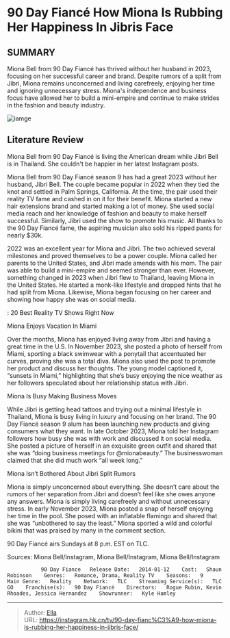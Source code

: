 # 90 Day Fiancé How Miona Is Rubbing Her Happiness In Jibris Face


## SUMMARY 



  Miona Bell from 90 Day Fiancé has thrived without her husband in 2023, focusing on her successful career and brand.   Despite rumors of a split from Jibri, Miona remains unconcerned and living carefreely, enjoying her time and ignoring unnecessary stress.   Miona&#39;s independence and business focus have allowed her to build a mini-empire and continue to make strides in the fashion and beauty industry.  

![iamge](https://static1.srcdn.com/wordpress/wp-content/uploads/2023/11/90-day-fiance-miona-bell.jpg)

## Literature Review
Miona Bell from 90 Day Fiancé is living the American dream while Jibri Bell is in Thailand. She couldn&#39;t be happier in her latest Instagram posts.




Miona Bell from 90 Day Fiancé season 9 has had a great 2023 without her husband, Jibri Bell. The couple became popular in 2022 when they tied the knot and settled in Palm Springs, California. At the time, the pair used their reality TV fame and cashed in on it for their benefit. Miona started a new hair extensions brand and started making a lot of money. She used social media reach and her knowledge of fashion and beauty to make herself successful. Similarly, Jibri used the show to promote his music. All thanks to the 90 Day Fiancé fame, the aspiring musician also sold his ripped pants for nearly $30k.




2022 was an excellent year for Miona and Jibri. The two achieved several milestones and proved themselves to be a power couple. Miona called her parents to the United States, and Jibri made amends with his mom. The pair was able to build a mini-empire and seemed stronger than ever. However, something changed in 2023 when Jibri flew to Thailand, leaving Miona in the United States. He started a monk-like lifestyle and dropped hints that he had split from Miona. Likewise, Miona began focusing on her career and showing how happy she was on social media.

 : 20 Best Reality TV Shows Right Now


 Miona Enjoys Vacation In Miami 
          

Over the months, Miona has enjoyed living away from Jibri and having a great time in the U.S. In November 2023, she posted a photo of herself from Miami, sporting a black swimwear with a ponytail that accentuated her curves, proving she was a total diva. Miona also used the post to promote her product and discuss her thoughts. The young model captioned it, “sunsets in Miami,” highlighting that she’s busy enjoying the nice weather as her followers speculated about her relationship status with Jibri.






 Miona Is Busy Making Business Moves 

 

While Jibri is getting head tattoos and trying out a minimal lifestyle in Thailand, Miona is busy living in luxury and focusing on her brand. The 90 Day Fiancé season 9 alum has been launching new products and giving consumers what they want. In late October 2023, Miona told her Instagram followers how busy she was with work and discussed it on social media. She posted a picture of herself in an exquisite green outfit and shared that she was “doing business meetings for @mionabeauty.” The businesswoman claimed that she did much work “all week long.”



 Miona Isn’t Bothered About Jibri Split Rumors 
          




Miona is simply unconcerned about everything. She doesn’t care about the rumors of her separation from Jibri and doesn’t feel like she owes anyone any answers. Miona is simply living carefreely and without unnecessary stress. In early November 2023, Miona posted a snap of herself enjoying her time in the pool. She posed with an inflatable flamingo and shared that she was “unbothered to say the least.” Miona sported a wild and colorful bikini that was praised by many in the comment section.



90 Day Fiancé airs Sundays at 8 p.m. EST on TLC.




Sources: Miona Bell/Instagram, Miona Bell/Instagram, Miona Bell/Instagram

               90 Day Fiance   Release Date:   2014-01-12    Cast:   Shaun Robinson    Genres:   Romance, Drama, Reality TV    Seasons:   9    Main Genre:   Reality    Network:   TLC    Streaming Service(s):   TLC GO    Franchise(s):   90 Day Fiancé    Directors:   Rogue Rubin, Kevin Rhoades, Jessica Hernandez    Showrunner:   Kyle Hamley      

---

> Author: [Ella](https://instagram.hk.cn/)  
> URL: https://instagram.hk.cn/tv/90-day-fianc%C3%A9-how-miona-is-rubbing-her-happiness-in-jibris-face/  


